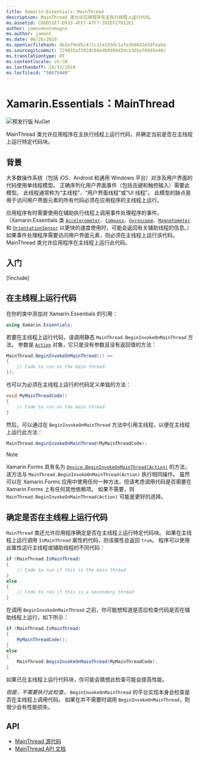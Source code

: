 ```yaml
---
title: Xamarin.Essentials：MainThread
description: MainThread 类允许应用程序在主执行线程上运行代码。
ms.assetid: CD6D51E7-D933-4FE7-A7F7-392EF27812E1
author: jamesmontemagno
ms.author: jamont
ms.date: 06/26/2018
ms.openlocfilehash: db2e79ed5c471c11e2d3dc1afe360843e5dfea6a
ms.sourcegitcommit: 729035af392dc60edb9d99d3dc13d1ef69d5e46c
ms.translationtype: HT
ms.contentlocale: zh-CN
ms.lasthandoff: 10/31/2018
ms.locfileid: "50675440"
---
```

# <a name="xamarinessentials-mainthread"></a>Xamarin.Essentials：MainThread

![预发行版 NuGet](~/media/shared/pre-release.png)

MainThread 类允许应用程序在主执行线程上运行代码，并确定当前是否在主线程上运行特定代码块。

## <a name="background"></a>背景

大多数操作系统（包括 iOS、Android 和通用 Windows 平台）对涉及用户界面的代码使用单线程模型。 正确序列化用户界面事件（包括击键和触控输入）需要此模型。 此线程通常称为“主线程”、“用户界面线程”或“UI 线程”。 此模型的缺点是用于访问用户界面元素的所有代码必须在应用程序的主线程上运行。 

应用程序有时需要使用在辅助执行线程上调用事件处理程序的事件。 （Xamarin.Essentials 类 [`Accelerometer`](accelerometer.md)、[`Compass`](compass.md)、[`Gyroscope`](gyroscope.md)、[`Magnetometer`](magnetometer.md) 和 [`OrientationSensor`](orientation-sensor.md) 以更快的速度使用时，可能会返回有关辅助线程的信息。）如果事件处理程序需要访问用户界面元素，则必须在主线程上运行该代码。 MainThread 类允许应用程序在主线程上运行此代码。

## <a name="get-started"></a>入门

[!include[](~/essentials/includes/get-started.md)]

## <a name="running-code-on-the-main-thread"></a>在主线程上运行代码

在你的类中添加对 Xamarin.Essentials 的引用：

```csharp
using Xamarin.Essentials;
```

若要在主线程上运行代码，请调用静态 `MainThread.BeginInvokeOnMainThread` 方法。 参数是 [`Action`](xref:System.Action) 对象，它只是没有参数且没有返回值的方法：

```csharp
MainThread.BeginInvokeOnMainThread(() =>
{
    // Code to run on the main thread
});
```

也可以为必须在主线程上运行的代码定义单独的方法：

```csharp
void MyMainThreadCode()
{
    // Code to run on the main thread
}
```

然后，可以通过在 `BeginInvokeOnMainThread` 方法中引用主线程，以便在主线程上运行此方法：

```csharp
MainThread.BeginInvokeOnMainThread(MyMainThreadCode);
```

> [!NOTE]
> Xamarin.Forms 具有名为 [`Device.BeginInvokeOnMainThread(Action)`](https://docs.microsoft.com/dotnet/api/xamarin.forms.device.begininvokeonmainthread) 的方法，
> 该方法与 `MainThread.BeginInvokeOnMainThread(Action)` 执行相同操作。 虽然可以在 Xamarin.Forms 应用中使用任何一种方法，但请考虑调用代码是否需要在 Xamarin.Forms 上有任何其他依赖项。 如果不需要，则 `MainThread.BeginInvokeOnMainThread(Action)` 可能是更好的选择。

## <a name="determining-if-code-is-running-on-the-main-thread"></a>确定是否在主线程上运行代码

`MainThread` 类还允许应用程序确定是否在主线程上运行特定代码块。 如果在主线程上运行调用 `IsMainThread` 属性的代码，则该属性会返回 `true`。 程序可以使用此属性运行主线程或辅助线程的不同代码：

```csharp
if (MainThread.IsMainThread)
{
    // Code to run if this is the main thread
}
else
{
    // Code to run if this is a secondary thread
}
```

在调用 `BeginInvokeOnMainThread` 之前，你可能想知道是否应检查代码是否在辅助线程上运行，如下所示：

```csharp
if (MainThread.IsMainThread)
{
    MyMainThreadCode();
}
else
{
    MainThread.BeginInvokeOnMainThread(MyMainThreadCode);
}
```

如果已在主线程上运行代码块，你可能会猜想此检查可能会提高性能。

_但是，不需要执行此检查。_ `BeginInvokeOnMainThread` 的平台实现本身会检查是否在主线程上调用代码。 如果在并不需要时调用 `BeginInvokeOnMainThread`，则很少会有性能损失。

## <a name="api"></a>API

- [MainThread 源代码](https://github.com/xamarin/Essentials/tree/master/Xamarin.Essentials/MainThread)
- [MainThread API 文档](xref:Xamarin.Essentials.MainThread)
